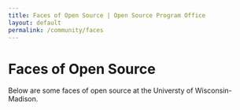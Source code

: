 ```yaml
---
title: Faces of Open Source | Open Source Program Office
layout: default
permalink: /community/faces
---
```


<h1 class="page-title uw-mini-bar">Faces of Open Source</h1>
<p class="page-description">Below are some faces of open source at the Universty of Wisconsin-Madison. </p>